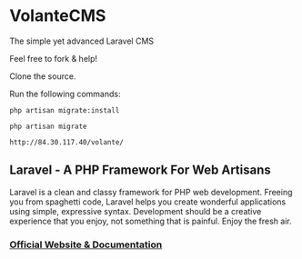 # VolanteCMS

The simple yet advanced Laravel CMS

Feel free to fork & help!

Clone the source.

Run the following commands:

`php artisan migrate:install`

`php artisan migrate`

`http://84.30.117.40/volante/`


## Laravel - A PHP Framework For Web Artisans

Laravel is a clean and classy framework for PHP web development. Freeing you from spaghetti code, Laravel helps you create wonderful applications using simple, expressive syntax. Development should be a creative experience that you enjoy, not something that is painful. Enjoy the fresh air.

### [Official Website & Documentation](http://laravel.com)
